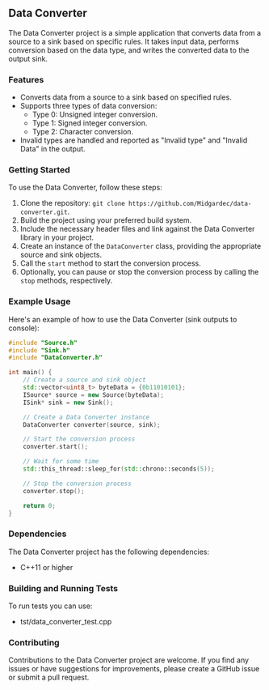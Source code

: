 ## Data Converter

The Data Converter project is a simple application that converts data from a source to a sink based on specific rules. It takes input data, performs conversion based on the data type, and writes the converted data to the output sink.

### Features

- Converts data from a source to a sink based on specified rules.
- Supports three types of data conversion:
    - Type 0: Unsigned integer conversion.
    - Type 1: Signed integer conversion.
    - Type 2: Character conversion.
- Invalid types are handled and reported as "Invalid type" and "Invalid Data" in the output.

### Getting Started

To use the Data Converter, follow these steps:

1. Clone the repository: `git clone https://github.com/Midgardec/data-converter.git`.
2. Build the project using your preferred build system.
3. Include the necessary header files and link against the Data Converter library in your project.
4. Create an instance of the `DataConverter` class, providing the appropriate source and sink objects.
5. Call the `start` method to start the conversion process.
6. Optionally, you can pause or stop the conversion process by calling the `stop` methods, respectively.

### Example Usage

Here's an example of how to use the Data Converter (sink outputs to console):

```cpp
#include "Source.h"
#include "Sink.h"
#include "DataConverter.h"

int main() {
    // Create a source and sink object
    std::vector<uint8_t> byteData = {0b11010101};
    ISource* source = new Source(byteData);
    ISink* sink = new Sink();

    // Create a Data Converter instance
    DataConverter converter(source, sink);

    // Start the conversion process
    converter.start();

    // Wait for some time
    std::this_thread::sleep_for(std::chrono::seconds(5));

    // Stop the conversion process
    converter.stop();

    return 0;
}
```

### Dependencies

The Data Converter project has the following dependencies:

- C++11 or higher


### Building and Running Tests

To run tests you can use:

- tst/data_converter_test.cpp

### Contributing

Contributions to the Data Converter project are welcome. If you find any issues or have suggestions for improvements, please create a GitHub issue or submit a pull request.
